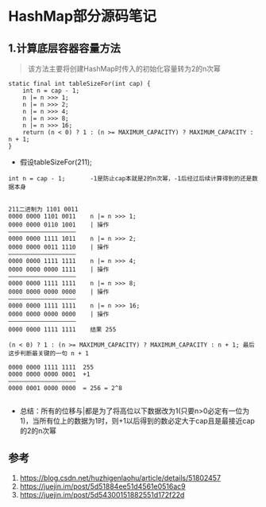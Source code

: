 # HashMap部分源码笔记
## 1.计算底层容器容量方法
> 该方法主要将创建HashMap时传入的初始化容量转为2的n次幂
```
static final int tableSizeFor(int cap) {
    int n = cap - 1;
    n |= n >>> 1;
    n |= n >>> 2;
    n |= n >>> 4;
    n |= n >>> 8;
    n |= n >>> 16;
    return (n < 0) ? 1 : (n >= MAXIMUM_CAPACITY) ? MAXIMUM_CAPACITY : n + 1;
}

```
* 假设tableSizeFor(211);
```
int n = cap - 1;       -1是防止cap本就是2的n次幂，-1后经过后续计算得到的还是数据本身


211二进制为 1101 0011
0000 0000 1101 0011    n |= n >>> 1;
0000 0000 0110 1001    | 操作
———————————————————
0000 0000 1111 1011    n |= n >>> 2;
0000 0000 0011 1110    | 操作 
———————————————————
0000 0000 1111 1111    n |= n >>> 4; 
0000 0000 0000 1111    | 操作
———————————————————
0000 0000 1111 1111    n |= n >>> 8; 
0000 0000 0000 0000    | 操作
———————————————————
0000 0000 1111 1111    n |= n >>> 16;
0000 0000 0000 0000    | 操作
———————————————————
0000 0000 1111 1111    结果 255

(n < 0) ? 1 : (n >= MAXIMUM_CAPACITY) ? MAXIMUM_CAPACITY : n + 1; 最后这步判断最关键的一句 n + 1

0000 0000 1111 1111  255
0000 0000 0000 0001  +1
———————————————————
0000 0001 0000 0000  = 256 = 2^8


```
* 总结：所有的位移与|都是为了将高位以下数据改为1(只要n>0必定有一位为1)，当所有位上的数据为1时，则+1以后得到的数必定大于cap且是最接近cap的2的n次幂



## 参考
1. https://blog.csdn.net/huzhigenlaohu/article/details/51802457
2. https://juejin.im/post/5d51884ee51d4561e0516ac9
3. https://juejin.im/post/5d54300151882551d172f22d
